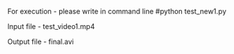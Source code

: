

For execution - please write in command line #python test_new1.py

Input file - test_video1.mp4

Output file - final.avi
